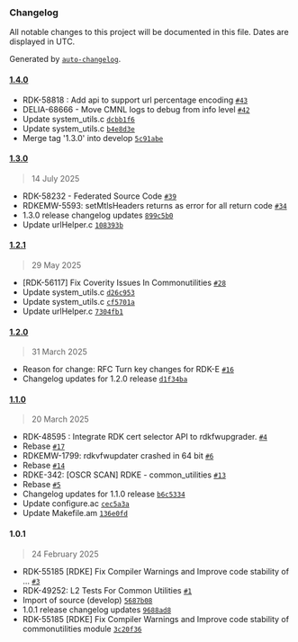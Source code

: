 ### Changelog

All notable changes to this project will be documented in this file. Dates are displayed in UTC.

Generated by [`auto-changelog`](https://github.com/CookPete/auto-changelog).

#### [1.4.0](https://github.com/rdkcentral/common_utilities/compare/1.3.0...1.4.0)

- RDK-58818 : Add api to support url percentage encoding [`#43`](https://github.com/rdkcentral/common_utilities/pull/43)
- DELIA-68666 - Move CMNL logs to debug from info level  [`#42`](https://github.com/rdkcentral/common_utilities/pull/42)
- Update system_utils.c [`dcbb1f6`](https://github.com/rdkcentral/common_utilities/commit/dcbb1f689079fe3301f0074adfe2a108b8d2d826)
- Update system_utils.c [`b4e8d3e`](https://github.com/rdkcentral/common_utilities/commit/b4e8d3eab776dbea9f8216ce7a9adca8ba4055bf)
- Merge tag '1.3.0' into develop [`5c91abe`](https://github.com/rdkcentral/common_utilities/commit/5c91abe8569e75686924aaf943a05d1a71e68fce)

#### [1.3.0](https://github.com/rdkcentral/common_utilities/compare/1.2.1...1.3.0)

> 14 July 2025

- RDK-58232 - Federated Source Code [`#39`](https://github.com/rdkcentral/common_utilities/pull/39)
- RDKEMW-5593: setMtlsHeaders returns as error for all return code [`#34`](https://github.com/rdkcentral/common_utilities/pull/34)
- 1.3.0 release changelog updates [`899c5b0`](https://github.com/rdkcentral/common_utilities/commit/899c5b05bf6b0fd34b2d260472f222c7f675986d)
- Update urlHelper.c [`108393b`](https://github.com/rdkcentral/common_utilities/commit/108393be9a70fdc4250c3025cbd78eb541d17125)

#### [1.2.1](https://github.com/rdkcentral/common_utilities/compare/1.2.0...1.2.1)

> 29 May 2025

- [RDK-56117] Fix Coverity Issues In Commonutilities [`#28`](https://github.com/rdkcentral/common_utilities/pull/28)
- Update system_utils.c [`d26c953`](https://github.com/rdkcentral/common_utilities/commit/d26c953afcc4e29c6cf6d42a1e8513586d0a5de9)
- Update system_utils.c [`cf5701a`](https://github.com/rdkcentral/common_utilities/commit/cf5701a0a8d69d1e0a85c856910a003e5b106e68)
- Update urlHelper.c [`7304fb1`](https://github.com/rdkcentral/common_utilities/commit/7304fb135e197ff0e171b2b11af8ab47872cec31)

#### [1.2.0](https://github.com/rdkcentral/common_utilities/compare/1.1.0...1.2.0)

> 31 March 2025

- Reason for change: RFC Turn key changes for RDK-E [`#16`](https://github.com/rdkcentral/common_utilities/pull/16)
- Changelog updates for 1.2.0 release [`d1f34ba`](https://github.com/rdkcentral/common_utilities/commit/d1f34ba72866a5c47ae6f392f0cb5a4f1b06763c)

#### [1.1.0](https://github.com/rdkcentral/common_utilities/compare/1.0.1...1.1.0)

> 20 March 2025

- RDK-48595 : Integrate RDK cert selector API to rdkfwupgrader. [`#4`](https://github.com/rdkcentral/common_utilities/pull/4)
- Rebase [`#17`](https://github.com/rdkcentral/common_utilities/pull/17)
- RDKEMW-1799: rdkvfwupdater crashed in 64 bit [`#6`](https://github.com/rdkcentral/common_utilities/pull/6)
- Rebase [`#14`](https://github.com/rdkcentral/common_utilities/pull/14)
- RDKE-342: [OSCR SCAN] RDKE - common_utilities [`#13`](https://github.com/rdkcentral/common_utilities/pull/13)
- Rebase [`#5`](https://github.com/rdkcentral/common_utilities/pull/5)
- Changelog updates for 1.1.0 release [`b6c5334`](https://github.com/rdkcentral/common_utilities/commit/b6c5334ed7dd44b4b300512db7762b247de108bb)
- Update configure.ac [`cec5a3a`](https://github.com/rdkcentral/common_utilities/commit/cec5a3a839ee7cf7edacd5ef696af376bdeddd6b)
- Update Makefile.am [`136e0fd`](https://github.com/rdkcentral/common_utilities/commit/136e0fd382b5cacde39d6dd01b61b018423db88b)

#### 1.0.1

> 24 February 2025

- RDK-55185 [RDKE] Fix Compiler Warnings and Improve code stability of … [`#3`](https://github.com/rdkcentral/common_utilities/pull/3)
- RDK-49252: L2 Tests For Common Utilities [`#1`](https://github.com/rdkcentral/common_utilities/pull/1)
- Import of source (develop) [`5687b08`](https://github.com/rdkcentral/common_utilities/commit/5687b0851cf0c7e93ddd708c068ee812dd0daff4)
- 1.0.1  release changelog updates [`9688ad8`](https://github.com/rdkcentral/common_utilities/commit/9688ad8ff489fb5728ed4406080cd80e95c7e92e)
- RDK-55185 [RDKE] Fix Compiler Warnings and Improve code stability of commonutilities module [`3c20f36`](https://github.com/rdkcentral/common_utilities/commit/3c20f3660d208f238c20c218598848322b60120a)
